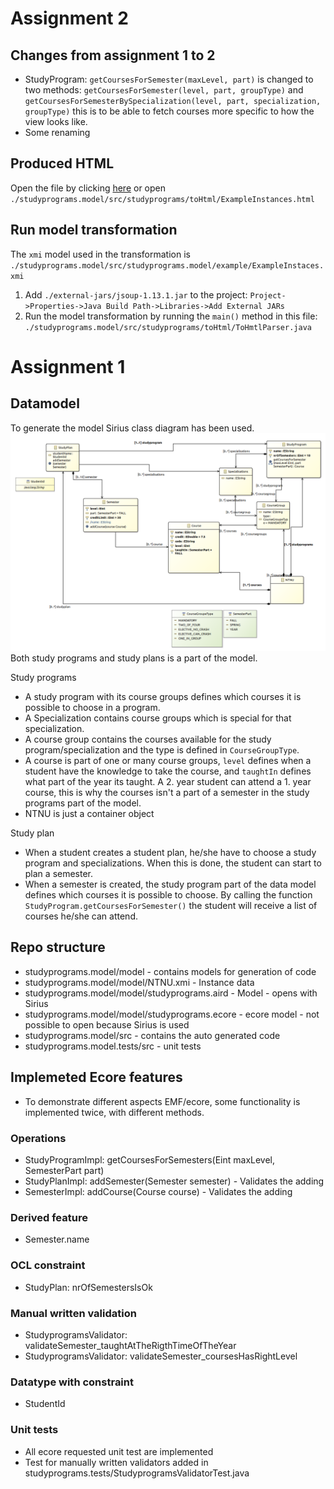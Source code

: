 # Assignment 2

## Changes from assignment 1 to 2

- StudyProgram: `getCoursesForSemester(maxLevel, part)` is changed to two methods: `getCoursesForSemester(level, part, groupType)` and `getCoursesForSemesterBySpecialization(level, part, specialization, groupType)` this is to be able to fetch courses more specific to how the view looks like.
- Some renaming

## Produced HTML

Open the file by clicking [here](./studyprograms.model/src/studyprograms/toHtml/ExampleInstances.html) or open `./studyprograms.model/src/studyprograms/toHtml/ExampleInstances.html`

## Run model transformation

The `xmi` model used in the transformation is `./studyprograms.model/src/studyprograms.model/example/ExampleInstaces.xmi`

1. Add `./external-jars/jsoup-1.13.1.jar` to the project: `Project->Properties->Java Build Path->Libraries->Add External JARs`
2. Run the model transformation by running the `main()` method in this file: `./studyprograms.model/src/studyprograms/toHtml/ToHmtlParser.java`

# Assignment 1

## Datamodel

To generate the model Sirius class diagram has been used.
![Data model](figures/datamodel.png)
Both study programs and study plans is a part of the model.

Study programs

- A study program with its course groups defines which courses it is possible to choose in a program.
- A Specialization contains course groups which is special for that specialization.
- A course group contains the courses available for the study program/specialization and the type is defined in `CourseGroupType`.
- A course is part of one or many course groups, `level` defines when a student have the knowledge to take the course, and `taughtIn` defines what part of the year its taught. A 2. year student can attend a 1. year course, this is why the courses isn't a part of a semester in the study programs part of the model.
- NTNU is just a container object

Study plan

- When a student creates a student plan, he/she have to choose a study program and specializations. When this is done, the student can start to plan a semester.
- When a semester is created, the study program part of the data model defines which courses it is possible to choose. By calling the function `StudyProgram.getCoursesForSemester()` the student will receive a list of courses he/she can attend.

## Repo structure

- studyprograms.model/model - contains models for generation of code
- studyprograms.model/model/NTNU.xmi - Instance data
- studyprograms.model/model/studyprograms.aird - Model - opens with Sirius
- studyprograms.model/model/studyprograms.ecore - ecore model - not possible to open because Sirius is used
- studyprograms.model/src - contains the auto generated code
- studyprograms.model.tests/src - unit tests

## Implemeted Ecore features

- To demonstrate different aspects EMF/ecore, some functionality is implemented twice, with different methods.

### Operations

- StudyProgramImpl: getCoursesForSemesters(Eint maxLevel, SemesterPart part)
- StudyPlanImpl: addSemester(Semester semester) - Validates the adding
- SemesterImpl: addCourse(Course course) - Validates the adding

### Derived feature

- Semester.name

### OCL constraint

- StudyPlan: nrOfSemestersIsOk

### Manual written validation

- StudyprogramsValidator: validateSemester_taughtAtTheRigthTimeOfTheYear
- StudyprogramsValidator: validateSemester_coursesHasRightLevel

### Datatype with constraint

- StudentId

### Unit tests

- All ecore requested unit test are implemented
- Test for manually written validators added in studyprograms.tests/StudyprogramsValidatorTest.java
